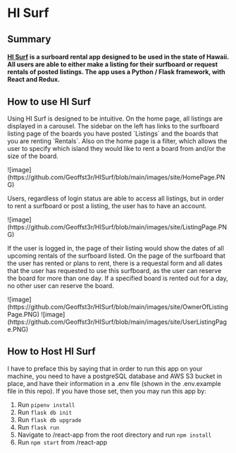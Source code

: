 # HI Surf

<h2>Summary</h2>
<h4><a href="https://hi-surf.herokuapp.com/">HI Surf</a> is a surboard rental app designed to be used in the state of Hawaii. All users are able to either make a listing for their surfboard or request rentals of posted listings. The app uses a Python / Flask framework, with React and Redux.</h4>

<h2>How to use HI Surf</h2>
<p>Using HI Surf is designed to be intuitive. On the home page, all listings are displayed in a carousel. The sidebar on the left has links to the surfboard listing page of the boards you have posted `Listings` and the boards that you are renting `Rentals`. Also on the home page is a filter, which allows the user to specify which island they would like to rent a board from and/or the size of the board.</p>
![image](https://github.com/Geoffst3r/HISurf/blob/main/images/site/HomePage.PNG)
<p>Users, regardless of login status are able to access all listings, but in order to rent a surfboard or post a listing, the user has to have an account.</p>
![image](https://github.com/Geoffst3r/HISurf/blob/main/images/site/ListingPage.PNG)
<p>If the user is logged in, the page of their listing would show the dates of all upcoming rentals of the surfboard listed. On the page of the surfboard that the user has rented or plans to rent, there is a requestal form and all dates that the user has requested to use this surfboard, as the user can reserve the board for more than one day. If a specified board is rented out for a day, no other user can reserve the board.</p>
![image](https://github.com/Geoffst3r/HISurf/blob/main/images/site/OwnerOfListingPage.PNG)
![image](https://github.com/Geoffst3r/HISurf/blob/main/images/site/UserListingPage.PNG)

<h2>How to Host HI Surf</h2>
<p>I have to preface this by saying that in order to run this app on your machine, you need to have a postgreSQL database and AWS S3 bucket in place, and have their information in a .env file (shown in the .env.example file in this repo). If you have those set, then you may run this app by:</p>
<ol>
   <li>Run <code>pipenv install</code></li>
   <li>Run <code>flask db init</code></li>
   <li>Run <code>flask db upgrade</code></li>
   <li>Run <code>flask run</code></li>
   <li>Navigate to /react-app from the root directory and run <code>npm install</code></li>
   <li>Run <code>npm start</code> from /react-app</li>
</ol>
